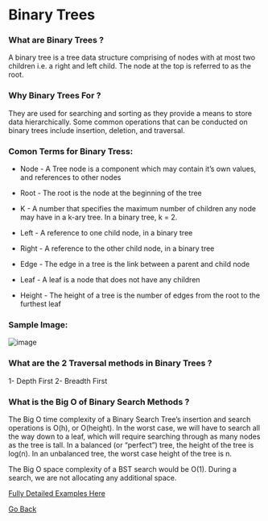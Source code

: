 # Binary Trees



### What are Binary Trees ?

A binary tree is a tree data structure comprising of nodes with at most two children i.e. a right and left child. The node at the top is referred to as the root.


### Why Binary Trees For ?

They are used for searching and sorting as they provide a means to store data hierarchically. Some common operations that can be conducted on binary trees include insertion, deletion, and traversal.

### Comon Terms for Binary Tress:

* Node - A Tree node is a component which may contain it’s own values, and references to other nodes

* Root - The root is the node at the beginning of the tree

* K - A number that specifies the maximum number of children any node may have in a k-ary tree. In a binary tree, k = 2.

* Left - A reference to one child node, in a binary tree

* Right - A reference to the other child node, in a binary tree

* Edge - The edge in a tree is the link between a parent and child node

* Leaf - A leaf is a node that does not have any children

* Height - The height of a tree is the number of edges from the root to the furthest leaf

### Sample Image:

![image](https://codefellows.github.io/common_curriculum/data_structures_and_algorithms/Code_401/class-15/resources/images/BinaryTree1.PNG)

### What are the 2 Traversal methods in Binary Trees ?

1- Depth First
2- Breadth First


### What is the Big O of Binary Search Methods ?

The Big O time complexity of a Binary Search Tree’s insertion and search operations is O(h), or O(height). In the worst case, we will have to search all the way down to a leaf, which will require searching through as many nodes as the tree is tall. In a balanced (or “perfect”) tree, the height of the tree is log(n). In an unbalanced tree, the worst case height of the tree is n.

The Big O space complexity of a BST search would be O(1). During a search, we are not allocating any additional space.




[Fully Detailed Examples Here](https://codefellows.github.io/common_curriculum/data_structures_and_algorithms/Code_401/class-15/resources/Trees.html)


[Go Back](https://musaabshalaldeh.github.io/reading-notes/)